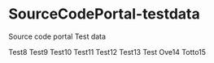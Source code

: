 # SourceCodePortal-testdata

Source code portal Test data

Test8 Test9 Test10 Test11 Test12 Test13 Test Ove14 Totto15

